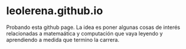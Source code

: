 # leolerena.github.io
Probando esta github page.
La idea es poner algunas cosas de interés relacionadas a matemaática y computación que vaya leyendo y aprendiendo a medida que termino la carrera.
